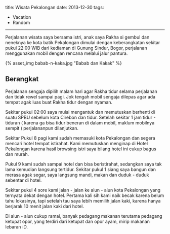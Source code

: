 title: Wisata Pekalongan
date: 2013-12-30
tags:
- Vacation
- Random
---
Perjalanan wisata saya bersama istri, anak saya Rakha si gembul dan neneknya ke kota batik Pekalongan dimulai dengan keberangkatan sekitar pukul 22:00 WIB dari kediaman di Gunung Sindur, Bogor, perjalanan menggunakan mobil dengan rencana melalui jalur pantura.

<!-- more -->
{% asset_img babab-n-kaka.jpg "Babab dan Kakak" %}

## Berangkat
Perjalanan sengaja dipilih malam hari agar Rakha tidur selama perjalanan dan tidak rewel sampai pagi. Jok tengah mobil sengaja dilepas agar ada tempat agak luas buat Rakha tidur dengan nyaman.

Sekitar pukul 02:00 saya mulai mengantuk dan memutuskan berhenti di suatu SPBU sebelum kota Cirebon dan tidur. Setelah sekitar 1 jam tidur - tiduran ( karena ga bisa tidur beneran di dalam mobil, maklum mobilnya sempit ) perjalananpun dilanjutkan.

Sekitar Pukul 8 pagi kami sudah memasuki kota Pekalongan dan segera mencari hotel tempat istirahat. Kami memutuskan menginap di Hotel Pekalongan karena hasil browsing istri saya bilang hotel ini cukup bagus dan murah.

Pukul 9 kami sudah sampai hotel dan bisa beristirahat, sedangkan saya tak lama kemudian langsung tertidur. Sekitar pukul 1 siang saya bangun dan merasa agak segar, saya langsung mandi, makan dan duduk - duduk sebentar di hotel.

Sekitar pukul 4 sore kami jalan - jalan ke alun - alun kota Pekalongan yang ternyata dekat dengan hotel. Pertama kali sih kami naik becak karena belum tahu lokasinya, tapi setelah tau saya lebih memilih jalan kaki, karena hanya berjarak 10 menit jalan kaki dari hotel.

Di alun - alun cukup ramai, banyak pedagang makanan terutama pedagang ketupat opor, yang terdiri dari ketupat dan opor ayam, mirip makanan lebaran :D.

